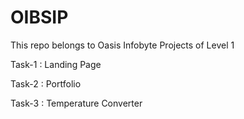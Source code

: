 # OIBSIP

This repo belongs to Oasis Infobyte Projects of Level 1

Task-1 : Landing Page

Task-2 : Portfolio

Task-3 : Temperature Converter

